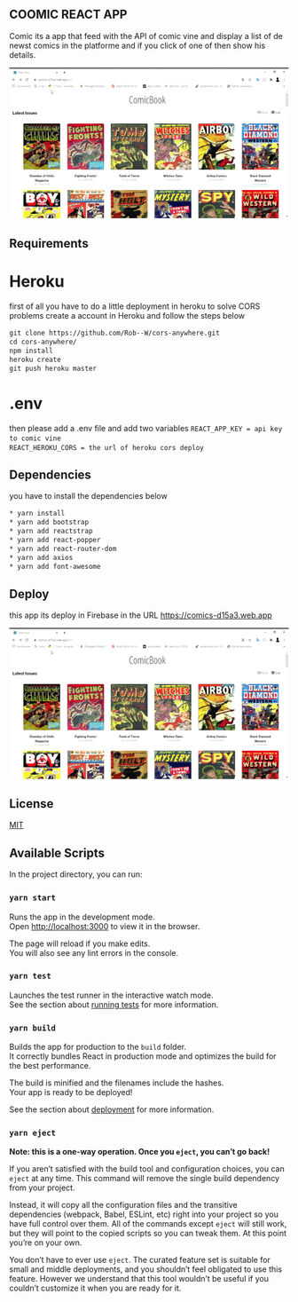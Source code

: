 ## COOMIC REACT APP

Comic its a app that feed with the API of comic vine and display a list of de newst comics in the platforme and if you click of one of then show his details.

![alt text](img/comic-deploy.gif)

## Requirements

# Heroku 

first of all you have to do a little deployment in heroku to solve CORS problems create a account in Heroku and follow the steps below

```shell
git clone https://github.com/Rob--W/cors-anywhere.git
cd cors-anywhere/
npm install
heroku create
git push heroku master
```

# .env
then please add a .env file and add two variables 
``` REACT_APP_KEY = api key to comic vine ```<br>
``` REACT_HEROKU_CORS = the url of heroku cors deploy ```<br>

## Dependencies 

you have to install the dependencies below 

    * yarn install 
    * yarn add bootstrap
    * yarn add reactstrap
    * yarn add react-popper
    * yarn add react-router-dom
    * yarn add axios
    * yarn add font-awesome

## Deploy

this app its deploy in Firebase in the URL https://comics-d15a3.web.app

![alt text](img/comic-deploy.gif)

## License
[MIT](https://choosealicense.com/licenses/mit/)

## 

## Available Scripts

In the project directory, you can run:

### `yarn start`

Runs the app in the development mode.<br />
Open [http://localhost:3000](http://localhost:3000) to view it in the browser.

The page will reload if you make edits.<br />
You will also see any lint errors in the console.

### `yarn test`

Launches the test runner in the interactive watch mode.<br />
See the section about [running tests](https://facebook.github.io/create-react-app/docs/running-tests) for more information.

### `yarn build`

Builds the app for production to the `build` folder.<br />
It correctly bundles React in production mode and optimizes the build for the best performance.

The build is minified and the filenames include the hashes.<br />
Your app is ready to be deployed!

See the section about [deployment](https://facebook.github.io/create-react-app/docs/deployment) for more information.

### `yarn eject`

**Note: this is a one-way operation. Once you `eject`, you can’t go back!**

If you aren’t satisfied with the build tool and configuration choices, you can `eject` at any time. This command will remove the single build dependency from your project.

Instead, it will copy all the configuration files and the transitive dependencies (webpack, Babel, ESLint, etc) right into your project so you have full control over them. All of the commands except `eject` will still work, but they will point to the copied scripts so you can tweak them. At this point you’re on your own.

You don’t have to ever use `eject`. The curated feature set is suitable for small and middle deployments, and you shouldn’t feel obligated to use this feature. However we understand that this tool wouldn’t be useful if you couldn’t customize it when you are ready for it.


